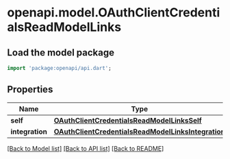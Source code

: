 # openapi.model.OAuthClientCredentialsReadModelLinks

## Load the model package
```dart
import 'package:openapi/api.dart';
```

## Properties
Name | Type | Description | Notes
------------ | ------------- | ------------- | -------------
**self** | [**OAuthClientCredentialsReadModelLinksSelf**](OAuthClientCredentialsReadModelLinksSelf.md) |  | 
**integration** | [**OAuthClientCredentialsReadModelLinksIntegration**](OAuthClientCredentialsReadModelLinksIntegration.md) |  | 

[[Back to Model list]](../README.md#documentation-for-models) [[Back to API list]](../README.md#documentation-for-api-endpoints) [[Back to README]](../README.md)


